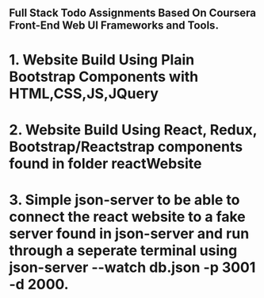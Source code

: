 ## Full Stack Todo Assignments Based On Coursera Front-End Web UI Frameworks and Tools.

# 1. Website Build Using Plain Bootstrap Components with HTML,CSS,JS,JQuery

# 2. Website Build Using React, Redux, Bootstrap/Reactstrap components found in folder reactWebsite

# 3. Simple json-server to be able to connect the react website to a fake server found in json-server and run through a seperate terminal using  json-server --watch db.json -p 3001 -d 2000.